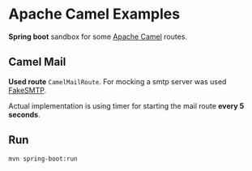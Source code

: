 # Apache Camel Examples
**Spring boot** sandbox for some [Apache Camel](https://camel.apache.org/) routes.

## Camel Mail
**Used route** `CamelMailRoute`.
For mocking a smtp server was used [FakeSMTP](http://nilhcem.com/FakeSMTP/download.html).

Actual implementation is using timer for starting the mail route **every 5 seconds**.

## Run
`mvn spring-boot:run`